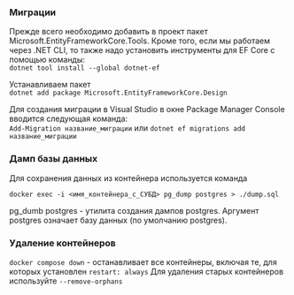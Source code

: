 ### Миграции

 Прежде всего необходимо добавить в проект пакет Microsoft.EntityFrameworkCore.Tools. Кроме того, если мы работаем через .NET CLI, то также надо установить инструменты для EF Core с помощью команды:  
 ```dotnet tool install --global dotnet-ef```

 Устанавливаем пакет  
 ```dotnet add package Microsoft.EntityFrameworkCore.Design```
 
 Для создания миграции в Visual Studio в окне Package Manager Console вводится следующая команда:  
 ```Add-Migration название_миграции```
 или
 ```dotnet ef migrations add название_миграции```

### Дамп базы данных

 Для сохранения данных из контейнера используется команда 
 ```
 docker exec -i <имя_контейнера_с_СУБД> pg_dump postgres > ./dump.sql
 ```
 pg_dumb postgres - утилита создания дампов postgres. Аргумент postgres означает базу данных (по умолчанию postgres).

 ### Удаление контейнеров

 ```docker compose down``` - останавливает все контейнеры, включая те, для которых установлен ```restart: always```
 Для удаления старых контейнеров используйте ```--remove-orphans```

 